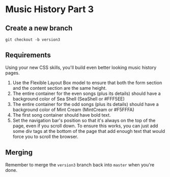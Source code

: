 # Music History Part 3

## Create a new branch

`git checkout -b version3`

## Requirements

Using your new CSS skills, you'll build even better looking music history pages.

1. Use the Flexible Layout Box model to ensure that both the form section and the content section are the same height.
1. The entire container for the even songs (plus its details) should have a background color of Sea Shell (SeaShell or \#FFF5EE)
1. The entire container for the odd songs (plus its details) should have a background color of Mint Cream (MintCream or \#F5FFFA)
1. The first song container should have bold text.
1. Set the navigation bar's position so that it's always on the top of the page, even if you scroll down. To ensure this works, you can just add some div tags at the bottom of the page that add enough text that would force you to scroll the browser.

## Merging

Remember to merge the `version3` branch back into `master` when you're done.
